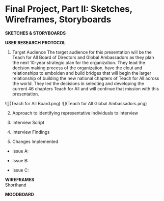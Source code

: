 # Final Project, Part II: Sketches, Wireframes, Storyboards

**SKETCHES & STORYBOARDS**


**USER RESEARCH PROTOCOL**
1. Target Audience
The target audience for this presentation will be the Teach for All Board of Directors and Global Ambassadors as they plan the next 10-year strategic plan for the organization. They lead the decision making process of the organization, have the clout and relationships to embolden and build bridges that will begin the larger relationship of building the new national chapters of Teach for All across the world. They led the decisions in selecting and developing the current 46 chapters Teach for All and will continue that mission with this presentation. 

![](Teach for All Board.png)
![](Teach for All Global Ambassadors.png)

2. Approach to identifying representative individuals to interview

3. Interview Script
[](final_project_interviewscript)

4. Interview Findings

5. Changes Implemented 
  
  * Issue A:
  
  * Issue B:
  
  * Issue C:
  
**WIREFRAMES**  
[Shorthand](www.asdlfjasdl;kfjasld;kfcom)

**MOODBOARD**
